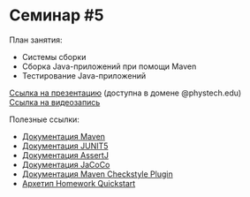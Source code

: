 # Семинар #5

План занятия:  
- Системы сборки
- Сборка Java-приложений при помощи Maven
- Тестирование Java-приложений


  
[Ссылка на презентацию](https://docs.google.com/presentation/d/1jytKfWU6jJHocnLEu8Gpp7mJ6PBsUTECdZeIqB-idt0/edit#slide=id.p) (доступна в домене @phystech.edu)  
[Ссылка на видеозапись](https://www.youtube.com/watch?v=zhi9hAtXdng&list=PLZ0EIBIj8ujklVOhYw-JN2M0ockGj-bOq&index=5&t=1s)

Полезные ссылки:  
- [Документация Maven](http://maven.apache.org)
- [Документация JUNIT5](https://junit.org/junit5/docs/current/user-guide/)
- [Документация AssertJ](https://assertj.github.io/doc/)
- [Документация JaCoCo](https://www.eclemma.org/jacoco/)
- [Документация Maven Checkstyle Plugin](http://maven.apache.org/plugins/maven-checkstyle-plugin/)
- [Архетип Homework Quickstart](https://github.com/atp-mipt/homework-quickstart)
